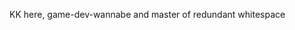 KK here, game-dev-wannabe and master of redundant whitespace


<!---
kuzeyk24/kuzeyk24 is a ✨ special ✨ repository because its `README.md` (this file) appears on your GitHub profile.
You can click the Preview link to take a look at your changes.
--->
